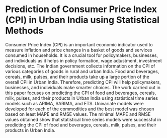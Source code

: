 # Prediction of Consumer Price Index (CPI) in Urban India using Statistical Methods
Consumer Price Index (CPI) is an important economic indicator used to measure inflation and price changes in a basket of goods and services consumed in households. It is a crucial tool for policymakers, businesses, and individuals as it helps in policy formation, wage adjustment, investment decisions, etc. The Indian government collects information on the CPI of various categories of goods in rural and urban India. Food and beverages, cereals, milk, pulses, and their products take up a large portion of the overall CPI in Urban India. Therefore, predicting CPI will help policymakers, businesses, and individuals make smarter choices. The work carried out in this paper focuses on predicting the CPI of food and beverages, cereals, milk, pulses, and their products in Urban India using statistical time series models such as ARIMA, SARIMA, and ETS. Univariate models were developed for each of the commodities and the best model was chosen based on least MAPE and RMSE values. The minimal MAPE and RMSE values obtained show that statistical time series models were successful in predicting the CPI of food and beverages, cereals, milk, pulses, and their products in Urban India.
